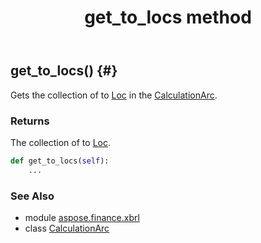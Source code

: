 ﻿---
title: get_to_locs method
second_title: Aspose.Finance for Python via .NET API References
description: 
type: docs
weight: 30
url: /python-net/aspose.finance.xbrl/calculationarc/get_to_locs/
is_root: false
---

## get_to_locs() {#}

Gets the collection of to [Loc](/finance/python-net/aspose.finance.xbrl/loc) in the [CalculationArc](/finance/python-net/aspose.finance.xbrl/calculationarc).

### Returns 


The collection of to [Loc](/finance/python-net/aspose.finance.xbrl/loc).


```python
def get_to_locs(self):
    ...
```





### See Also
* module [aspose.finance.xbrl](../../)
* class [CalculationArc](/finance/python-net/aspose.finance.xbrl/calculationarc)
